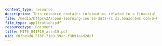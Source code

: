 ```yaml
---
content_type: resource
description: This resource contains information related to a financial parable.
file: /media/https%3A/open-learning-course-data-rc.s3.amazonaws.com/6-041-probabilistic-systems-analysis-and-applied-probability-fall-2010/f03ba9d051bf71e939acf9b91ead2def_MIT6_041F10_assn10.pdf
file_type: application/pdf
resourcetype: Document
title: MIT6_041F10_assn10.pdf
uid: f03ba9d0-51bf-71e9-39ac-f9b91ead2def
---
```

